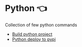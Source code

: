 # Python :point_left:
Collection of few python commands

- [Build python project](python-build.md)
- [Python deploy to pypi](python-deploy-pypi.md)